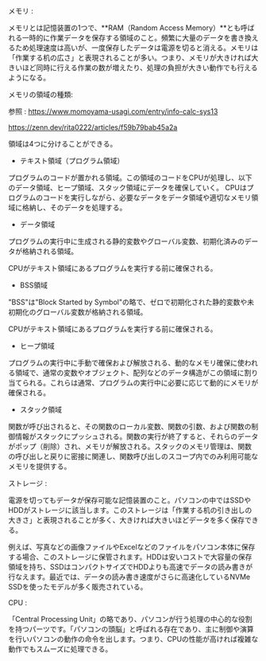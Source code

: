 メモリ : 

メモリとは記憶装置の1つで、**RAM（Random Access Memory）**とも呼ばれる一時的に作業データを保存する領域のこと。頻繁に大量のデータを書き換えるため処理速度は高いが、一度保存したデータは電源を切ると消える。メモリは「作業する机の広さ」と表現されることが多い。つまり、メモリが大きければ大きいほど同時に行える作業の数が増えたり、処理の負担が大きい動作でも行えるようになる。

メモリの領域の種類:

参照 : https://www.momoyama-usagi.com/entry/info-calc-sys13

https://zenn.dev/rita0222/articles/f59b79bab45a2a

領域は4つに分けることができる。

- テキスト領域（プログラム領域）

プログラムのコードが置かれる領域。この領域のコードをCPUが処理し、以下のデータ領域、ヒープ領域、スタック領域にデータを確保していく。
CPUはプログラムのコードを実行しながら、必要なデータをデータ領域や適切なメモリ領域に格納し、そのデータを処理する。

- データ領域

プログラムの実行中に生成される静的変数やグローバル変数、初期化済みのデータが格納される領域。

CPUがテキスト領域にあるプログラムを実行する前に確保される。

- BSS領域

"BSS"は"Block Started by Symbol"の略で、ゼロで初期化された静的変数や未初期化のグローバル変数が格納される領域。

CPUがテキスト領域にあるプログラムを実行する前に確保される。

- ヒープ領域

プログラムの実行中に手動で確保および解放される、動的なメモリ確保に使われる領域で、通常の変数やオブジェクト、配列などのデータ構造がこの領域に割り当てられる。これらは通常、プログラムの実行中に必要に応じて動的にメモリが確保される。

- スタック領域

関数が呼び出されると、その関数のローカル変数、関数の引数、および関数の制御情報がスタックにプッシュされる。関数の実行が終了すると、それらのデータがポップ（削除）され、メモリが解放される。スタックのメモリ管理は、関数の呼び出しと戻りに密接に関連し、関数呼び出しのスコープ内でのみ利用可能なメモリを提供する。

ストレージ :

電源を切ってもデータが保存可能な記憶装置のこと。パソコンの中ではSSDやHDDがストレージに該当します。このストレージは「作業する机の引き出しの大きさ」と表現されることが多く、大きければ大きいほどデータを多く保存できる。

例えば、写真などの画像ファイルやExcelなどのファイルをパソコン本体に保存する場合、このストレージに保管されます。HDDは安いコストで大容量の保存領域を持ち、SSDはコンパクトサイズでHDDよりも高速でデータの読み書きが行なえます。最近では、データの読み書き速度がさらに高速化しているNVMe SSDを使ったモデルが多く販売されている。

CPU :

「Central Processing Unit」の略であり、パソコンが行う処理の中心的な役割を持つパーツです。「パソコンの頭脳」と呼ばれる存在であり、主に制御や演算を行いパソコンの動作の命令を出します。つまり、CPUの性能が高ければ複雑な動作でもスムーズに処理できる。
